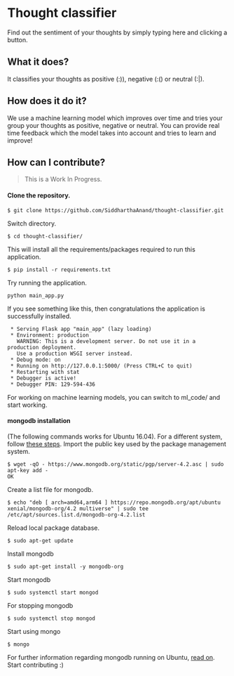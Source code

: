 # Thought classifier
Find out the sentiment of your thoughts by simply typing here and clicking
a button.

## What it does?
It classifies your thoughts as positive (:)), negative (:() or neutral (:|).

## How does it do it?
We use a machine learning model which improves over time and tries
your group your thoughts as positive,  negative or neutral. You
can provide real time feedback which the model takes into account
and tries to learn and improve!

## How can I contribute?
> This is a Work In Progress.

#### Clone the repository.
```
$ git clone https://github.com/SiddharthaAnand/thought-classifier.git
```
Switch directory.
```
$ cd thought-classifier/
```
This will install all the requirements/packages required to run this application.
```
$ pip install -r requirements.txt
```
Try running the application.
```
python main_app.py
```
If you see something like this, then congratulations the application is successfully
installed.
```
 * Serving Flask app "main_app" (lazy loading)
 * Environment: production
   WARNING: This is a development server. Do not use it in a production deployment.
   Use a production WSGI server instead.
 * Debug mode: on
 * Running on http://127.0.0.1:5000/ (Press CTRL+C to quit)
 * Restarting with stat
 * Debugger is active!
 * Debugger PIN: 129-594-436
```
For working on machine learning models, you can switch to ml_code/ and start working.

#### mongodb installation
(The following commands works for Ubuntu 16.04).
For a different system, follow [these steps](https://docs.mongodb.com/manual/tutorial).
Import the public key used by the package management system.
```
$ wget -qO - https://www.mongodb.org/static/pgp/server-4.2.asc | sudo apt-key add -
OK
```
Create a list file for mongodb.
```
$ echo "deb [ arch=amd64,arm64 ] https://repo.mongodb.org/apt/ubuntu xenial/mongodb-org/4.2 multiverse" | sudo tee /etc/apt/sources.list.d/mongodb-org-4.2.list
```
Reload local package database.
```
$ sudo apt-get update
```
Install mongodb
```
$ sudo apt-get install -y mongodb-org
```
Start mongodb
```
$ sudo systemctl start mongod
```
For stopping mongodb
```
$ sudo systemctl stop mongod
```
Start using mongo
```
$ mongo
```
For further information regarding mongodb running on Ubuntu, [read on](https://docs.mongodb.com/manual/tutorial/install-mongodb-on-ubuntu/).
Start contributing :)